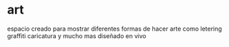 # art
espacio creado para mostrar  diferentes formas de hacer arte como letering graffiti caricatura  y mucho mas diseñado en vivo 
